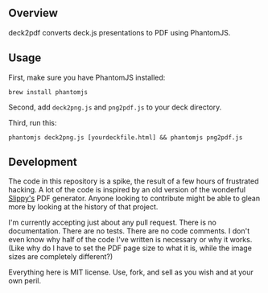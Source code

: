 ## Overview

deck2pdf converts deck.js presentations to PDF using PhantomJS.

## Usage

First, make sure you have PhantomJS installed:

```
brew install phantomjs
```

Second, add `deck2png.js` and `png2pdf.js` to your deck directory.

Third, run this:

```
phantomjs deck2png.js [yourdeckfile.html] && phantomjs png2pdf.js
```

## Development

The code in this repository is a spike, the result of a few hours of frustrated hacking.  A lot of the code is inspired by an old version of the wonderful [Slippy's](https://github.com/Seldaek/slippy) PDF generator.  Anyone looking to contribute might be able to glean more by looking at the history of that project.

I'm currently accepting just about any pull request. There is no documentation. There are no tests. There are no code comments. I don't even know why half of the code I've written is necessary or why it works. (Like why do I have to set the PDF page size to what it is, while the image sizes are completely different?)

Everything here is MIT license. Use, fork, and sell as you wish and at your own peril.
